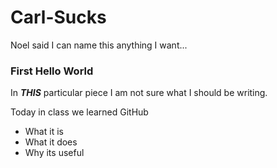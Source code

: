 # Carl-Sucks

Noel said I can name this anything I want...

### First Hello World

In _**THIS**_ particular piece I am not sure what I should be writing. 

Today in class we learned GitHub
  * What it is
  * What it does
  * Why its useful

  
